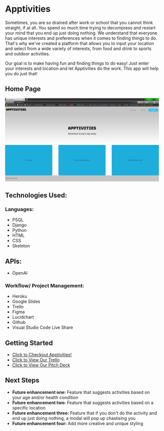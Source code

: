 
 

# Apptivities
Sometimes,  you are so drained after work or school that you cannot think straight, if at all.  You spend so much time trying to decompress and restart your mind that you end up just doing nothing.  We understand that everyone has unique interests and preferences when it comes to finding things to do. That's why we've created a platform that allows you to input your location and select from a wide variety of interests, from food and drink to sports and outdoor activities.

Our goal is to make having fun and finding things to do easy! Just enter your interests and location and let Apptivities do the work. This app will help you do just that!


## Home Page
![Landing Page](/main_app/static/assets/landing-page.jpeg)


## Technologies Used:
### Languages: 
- PSQL
- Django
- Python
- HTML
- CSS
- Skeleton

## APIs: 
- OpenAI 

### Workflow/ Project Management:
- Heroku
- Google Slides
- Trello
- Figma
- Lucidchart
- Github
- Visual Studio Code Live Share


## Getting Started
- [Click to Checkout Apptivities!]([https://sei-apptivities.herokuapp.com/](https://txbell-apptivities.herokuapp.com/))
- [Click to View Our Trello](https://trello.com/b/BjJmgawF/u3-final-project)
- [Click to View Our Pitch Deck](https://docs.google.com/presentation/d/1gxgXX5ZBx91zvnljr-kLKR_24mN9wCfKC7a_uz794Qk/edit#slide=id.g228f5789d41_0_232)


## Next Steps
- **Future enhancement one:** Feature that suggests activities based on your age and/or health condition
- **Future enhancement two:** Feature that suggests activities based on a specific location
- **Future enhancement three:** Feature that if you don't do the activity and end up just doing nothing, a modal will pop up chastising you
- **Future enhancement four:** Add more creative and unique styling
